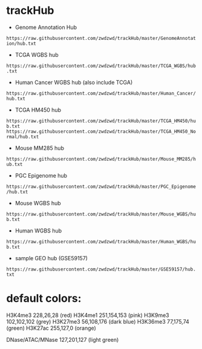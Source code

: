 # trackHub

- Genome Annotation Hub

`https://raw.githubusercontent.com/zwdzwd/trackHub/master/GenomeAnnotation/hub.txt`

- TCGA WGBS hub

`https://raw.githubusercontent.com/zwdzwd/trackHub/master/TCGA_WGBS/hub.txt`

- Human Cancer WGBS hub (also include TCGA)

`https://raw.githubusercontent.com/zwdzwd/trackHub/master/Human_Cancer/hub.txt`

- TCGA HM450 hub

`https://raw.githubusercontent.com/zwdzwd/trackHub/master/TCGA_HM450/hub.txt`
`https://raw.githubusercontent.com/zwdzwd/trackHub/master/TCGA_HM450_Normal/hub.txt`

- Mouse MM285 hub

`https://raw.githubusercontent.com/zwdzwd/trackHub/master/Mouse_MM285/hub.txt`

- PGC Epigenome hub

`https://raw.githubusercontent.com/zwdzwd/trackHub/master/PGC_Epigenome/hub.txt`

- Mouse WGBS hub

`https://raw.githubusercontent.com/zwdzwd/trackHub/master/Mouse_WGBS/hub.txt`

- Human WGBS hub

`https://raw.githubusercontent.com/zwdzwd/trackHub/master/Human_WGBS/hub.txt`

- sample GEO hub (GSE59157)

`https://raw.githubusercontent.com/zwdzwd/trackHub/master/GSE59157/hub.txt`

# default colors:

H3K4me3 228,26,28 (red)
H3K4me1 251,154,153 (pink)
H3K9me3 102,102,102 (grey)
H3K27me3 56,108,176 (dark blue)
H3K36me3 77,175,74 (green)
H3K27ac 255,127,0 (orange)

DNase/ATAC/MNase 127,201,127 (light green)
